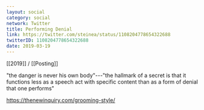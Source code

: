 ```yaml
---
layout: social
category: social
network: Twitter
title: Performing Denial
link: https://twitter.com/steinea/status/1108204778654322688
twitterID: 1108204778654322688
date: 2019-03-19
---
```


[[2019]] / [[Posting]]

"the danger is never his own body"---"the hallmark of a secret is that it functions less as a speech act with specific content than as a form of denial that one performs"

<https://thenewinquiry.com/grooming-style/>
